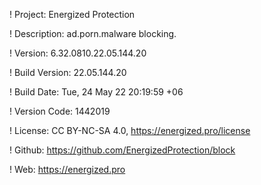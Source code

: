 ! Project: Energized Protection

! Description: ad.porn.malware blocking.

! Version: 6.32.0810.22.05.144.20

! Build Version: 22.05.144.20

! Build Date: Tue, 24 May 22 20:19:59 +06

! Version Code: 1442019

! License: CC BY-NC-SA 4.0, https://energized.pro/license

! Github: https://github.com/EnergizedProtection/block

! Web: https://energized.pro
